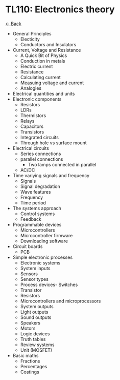 # TL110: Electronics theory

[<- Back](../README.md)

- General Principles
    - Electicity
    - Conductors and Insulators
- Current, Voltage and Resistance
    - A Quick Bit of Physics
    - Conduction in metals
    - Electric current
    - Resistance
    - Calculating current
    - Measuing voltage and current
    - Analogies
- Electrical quantities and units
- Electronic components
    - Resistors
    - LDRs
    - Thermistors
    - Relays
    - Capacitors
    - Transistors
    - Integrated circuits
    - Through hole vs surface mount
- Electrical circuits
    - Series connections
    - parallel connections
        - Two lamps connected in parallel
    - AC/DC
- Time variying signals and frequency
    - Signals
    - Signal degradation
    - Wave features
    - Frequency
    - Time period
- The systems approach
    - Control systems
    - Feedback
- Programmable devices
    - Microcontrollers
    - Microcontroller firmware
    - Downloading software
- Circuit boards
    - PCB
- Simple electronic processes
    - Electronic systems
    - System inputs
    - Sensors
    - Sensor types
    - Process devices- Switches
    - Transistor
    - Resistors
    - Microcontrollers and microprocessors
    - System outputs
    - Light outputs
    - Sound outputs
    - Speakers
    - Motors
    - Logic devices
    - Truth tables
    - Review systems
    - Unit (MOSFET)
- Basic maths
    - Fractions
    - Percentages
    - Costings